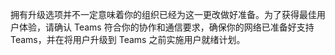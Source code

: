 拥有升级选项并不一定意味着你的组织已经为这一更改做好准备。为了获得最佳用户体验，请确认 Teams 符合你的协作和通信要求，确保你的网络已准备好支持 Teams，并在将用户升级到 Teams 之前实施用户就绪计划。